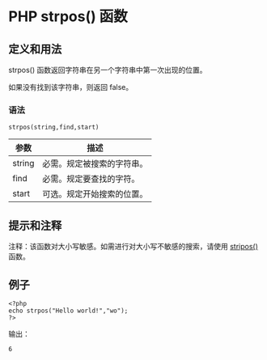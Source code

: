 # PHP strpos() 函数



## 定义和用法

strpos() 函数返回字符串在另一个字符串中第一次出现的位置。

如果没有找到该字符串，则返回 false。

### 语法

```
strpos(string,find,start)
```

| 参数 | 描述 |
| --- | --- |
| string | 必需。规定被搜索的字符串。 |
| find | 必需。规定要查找的字符。 |
| start | 可选。规定开始搜索的位置。 |

## 提示和注释

注释：该函数对大小写敏感。如需进行对大小写不敏感的搜索，请使用 [stripos()](/php/func_string_stripos.asp "PHP stripos() 函数") 函数。

## 例子

```
<?php
echo strpos("Hello world!","wo");
?>
```

输出：

```
6
```



